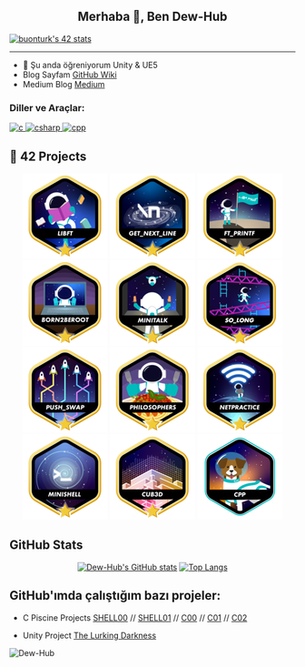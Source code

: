 <h2 align="center">Merhaba 👋, Ben Dew-Hub</h2>

[![buonturk's 42 stats](https://badge.mediaplus.ma/darkblue/buonturk)](https://github.com/oakoudad/badge42)

---

- 🌱 Şu anda öğreniyorum Unity & UE5
- Blog Sayfam [GitHub Wiki](https://github.com/Dew-Hub/Dew-Hub.github.io/wiki)
- Medium Blog [Medium](https://Dew-Hub.medium.com/)

<h3 align="left">Diller ve Araçlar:</h3>
<p align="left">
  <a href="https://en.wikipedia.org/wiki/C_(programming_language)" target="_blank"> <img src="https://img.icons8.com/color/48/000000/c-programming.png" alt="c" width="40" height="40"/> </a>
  <a href="https://docs.microsoft.com/en-us/dotnet/csharp/" target="_blank"> <img src="https://img.icons8.com/color/48/000000/c-sharp-logo-2.png" alt="csharp" width="40" height="40"/> </a>
  <a href="https://en.wikipedia.org/wiki/C%2B%2B" target="_blank"> <img src="https://img.icons8.com/color/48/000000/c-plus-plus-logo.png" alt="cpp" width="40" height="40"/> </a>
</p>

## 🚀 42 Projects

<div align="center">
  
  [![Libft](https://github.com/Dew-Hub/Dew-Hub/blob/master/42_badges/libftm.png)](https://github.com/Dew-Hub/Libft)
  [![GNL](https://github.com/Dew-Hub/Dew-Hub/blob/master/42_badges/get_next_linem.png)](https://github.com/Dew-Hub/Get_next_line)
  [![PRINTF](https://github.com/Dew-Hub/Dew-Hub/blob/master/42_badges/ft_printfm.png)](https://github.com/Dew-Hub/ft_printf)
  [![Born2BeRoot](https://github.com/Dew-Hub/Dew-Hub/blob/master/42_badges/born2berootm.png)](https://github.com/Dew-Hub/Born42beroot)
  [![Minitalk](https://github.com/Dew-Hub/Dew-Hub/blob/master/42_badges/minitalkm.png)](https://github.com/Dew-Hub/Minitalk)
  [![So_long](https://github.com/Dew-Hub/Dew-Hub/blob/master/42_badges/so_longm.png)](https://github.com/Dew-Hub/So_Long)
  [![Push_swap](https://github.com/Dew-Hub/Dew-Hub/blob/master/42_badges/push_swapm.png)](https://github.com/Dew-Hub/Push_Swap)
  [![Philosophers](https://github.com/Dew-Hub/Dew-Hub/blob/master/42_badges/philosophersm.png)](https://github.com/Dew-Hub/Philosophers)
  [![Netpractice](https://github.com/Dew-Hub/Dew-Hub/blob/master/42_badges/netpracticem.png)](https://github.com/Dew-Hub)
  [![Minishell](https://github.com/Dew-Hub/Dew-Hub/blob/master/42_badges/minishellm.png)](https://github.com/Dew-Hub)
  [![Cub3d](https://github.com/Dew-Hub/Dew-Hub/blob/master/42_badges/cub3dm.png)](https://github.com/Dew-Hub)
  [![CPP Modules](https://github.com/Dew-Hub/Dew-Hub/blob/master/42_badges/cppe.png)](https://github.com/Dew-Hub/CPP_Modules)
</div>

## GitHub Stats

<div align="center">
  
  [![Dew-Hub's GitHub stats](https://github-readme-stats.vercel.app/api?username=Dew-Hub&theme=algolia&show_icons=true)](https://github.com/Dew-Hub)
  [![Top Langs](https://github-readme-stats.vercel.app/api/top-langs?username=Dew-Hub&hide=html,scss,stylus,blade,jupyter%20notebook,python,css,shell,batchfile,dockerfile,typescript&theme=algolia&show_icons=true)](https://github.com/Dew-Hub)
</div>

<h2 align="left">GitHub'ımda çalıştığım bazı projeler:</h2>

- C Piscine Projects [SHELL00](https://github.com/Dew-Hub/42-piscine/tree/main/Shell00) // [SHELL01](https://github.com/Dew-Hub/42-piscine/tree/main/Shell01) // [C00](https://github.com/Dew-Hub/42-piscine/tree/main/C00) // [C01](https://github.com/Dew-Hub/42-piscine/tree/main/C01) // [C02](https://github.com/Dew-Hub/42-piscine/tree/main/C02)

- Unity Project [The Lurking Darkness](https://github.com/Dew-Hub/The-Lurking-Darkness)

<p align="left"> <img src="https://komarev.com/ghpvc/?username=Dew-Hub&label=Profil%20Ziyaretçileri&color=0e75b6&style=flat" alt="Dew-Hub" /> </p>

